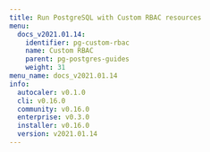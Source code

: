 ```yaml
---
title: Run PostgreSQL with Custom RBAC resources
menu:
  docs_v2021.01.14:
    identifier: pg-custom-rbac
    name: Custom RBAC
    parent: pg-postgres-guides
    weight: 31
menu_name: docs_v2021.01.14
info:
  autocaler: v0.1.0
  cli: v0.16.0
  community: v0.16.0
  enterprise: v0.3.0
  installer: v0.16.0
  version: v2021.01.14
---
```


